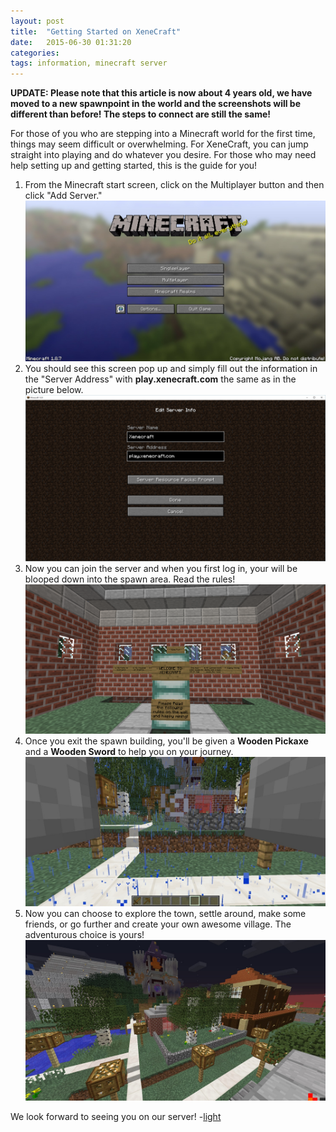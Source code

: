 ```yaml
---
layout: post
title:  "Getting Started on XeneCraft"
date:   2015-06-30 01:31:20
categories: 
tags: information, minecraft server
---
```

<strong>UPDATE: Please note that this article is now about 4 years old, we have moved to a new spawnpoint in the world and the screenshots will be different than before! The steps to connect are still the same!</strong>

For those of you who are stepping into a Minecraft world for the first time, things may seem difficult or overwhelming. For <span class="greened">XeneCraft</span>, you can jump straight into playing and do whatever you desire. For those who may need help setting up and getting started, this is the guide for you!
<ol>
<li>From the Minecraft start screen, click on the Multiplayer button and then click "Add Server."</li>
<img class="img-responsive" src="/images/GS1.jpg" alt="Step 1">
<li>You should see this screen pop up and simply fill out the information in the "Server Address" with <strong>play.xenecraft.com</strong> the same as in the picture below.</li>
<img class="img-responsive" src="/images/domain-setup/Server Stuff.png" alt="Step 2">
<li>Now you can join the server and when you first log in, your will be blooped down into the spawn area. Read the rules!</li>
<img class="img-responsive" src="/images/GS3.png" alt="Step 3">
<li>Once you exit the spawn building, you'll be given a <strong>Wooden Pickaxe</strong> and a <strong>Wooden Sword</strong> to help you on your journey.</li>
<img class="img-responsive" src="/images/GS4.jpg" alt="Step 4">
<li>Now you can choose to explore the town, settle around, make some friends, or go further and create your own awesome village. The adventurous choice is yours!</li>
<img class="img-responsive" src="/images/GS5.jpg" alt="Step 5">
</ol>

We look forward to seeing you on our server!
-<a href="//twitter.com/ersgonzo" class="lightSig" target="_blank">light</a>